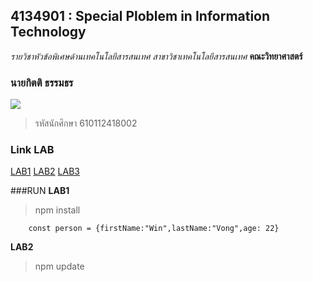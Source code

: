 ## 4134901 : Special Ploblem in Information Technology
*รายวิชาหัวข้อพิเศษด้านเทคโนโลยีสารสนเทศ*
_สาขาวิชาเทคโนโลยีสารสนเทศ_
**คณะวิทยาศาสตร์**

### นายกิตติ ธรรมธร
![](https://scontent.fnak3-1.fna.fbcdn.net/v/t1.15752-9/256463128_3144367629126691_5761700272339436914_n.jpg?_nc_cat=103&ccb=1-5&_nc_sid=ae9488&_nc_eui2=AeFUsLJZq9XFH9AVRxps6ylMGkn4oUM1usMaSfihQzW6wydMNY5OaqzSyz6lbo30nFiXeH0uBZ2lvNw4ZRbaHB1l&_nc_ohc=QRoJvMD7ua8AX_VaF7f&_nc_ht=scontent.fnak3-1.fna&oh=e7327ca594aead7ff42dab7f3385d70e&oe=61C2F7EC)

>รหัสนักศึกษา 610112418002

### Link LAB

[LAB1](https://github.com/Kitti002/4134901-2-64/tree/main/LAB1)
[LAB2](https://github.com/Kitti002/4134901-2-64/tree/main/LAB2)
[LAB3](https://github.com/Kitti002/4134901-2-64/tree/main/LAB3)



###RUN
**LAB1**

> npm install
```
    const person = {firstName:"Win",lastName:"Vong",age: 22}
```
**LAB2**

> npm update
